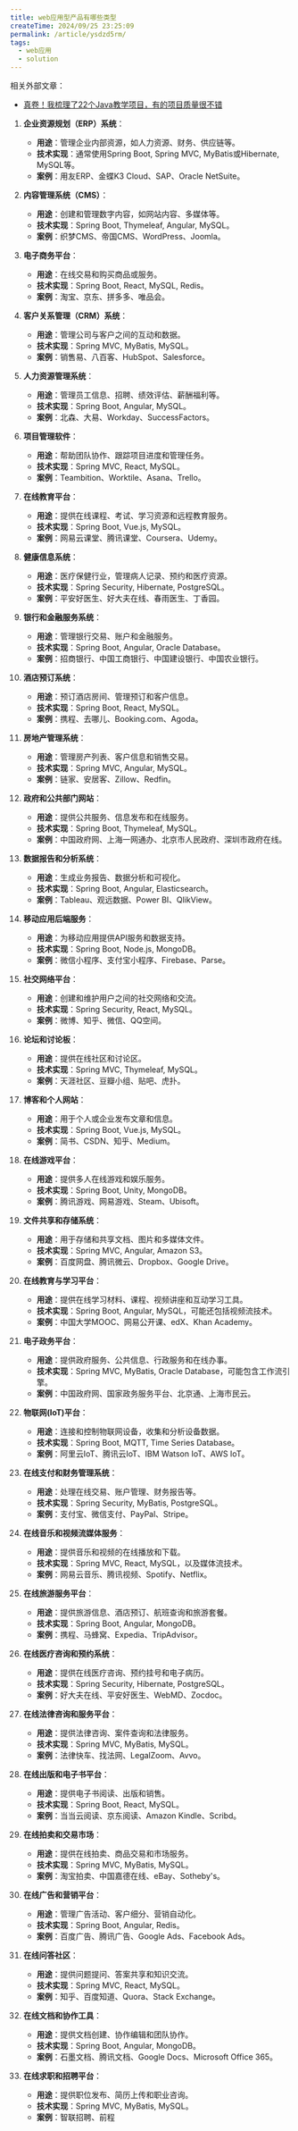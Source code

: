 ```yaml
---
title: web应用型产品有哪些类型
createTime: 2024/09/25 23:25:09
permalink: /article/ysdzd5rm/
tags:
  - web应用
  - solution
---
```


相关外部文章：

* [真卷！我梳理了22个Java教学项目，有的项目质量很不错](https://juejin.cn/post/7285540804735402038)

<!-- more -->


1. **企业资源规划（ERP）系统**：
   - **用途**：管理企业内部资源，如人力资源、财务、供应链等。
   - **技术实现**：通常使用Spring Boot, Spring MVC, MyBatis或Hibernate, MySQL等。
   - **案例**：用友ERP、金蝶K3 Cloud、SAP、Oracle NetSuite。

2. **内容管理系统（CMS）**：
   - **用途**：创建和管理数字内容，如网站内容、多媒体等。
   - **技术实现**：Spring Boot, Thymeleaf, Angular, MySQL。
   - **案例**：织梦CMS、帝国CMS、WordPress、Joomla。

3. **电子商务平台**：
   - **用途**：在线交易和购买商品或服务。
   - **技术实现**：Spring Boot, React, MySQL, Redis。
   - **案例**：淘宝、京东、拼多多、唯品会。

4. **客户关系管理（CRM）系统**：
   - **用途**：管理公司与客户之间的互动和数据。
   - **技术实现**：Spring MVC, MyBatis, MySQL。
   - **案例**：销售易、八百客、HubSpot、Salesforce。

5. **人力资源管理系统**：
   - **用途**：管理员工信息、招聘、绩效评估、薪酬福利等。
   - **技术实现**：Spring Boot, Angular, MySQL。
   - **案例**：北森、大易、Workday、SuccessFactors。

6. **项目管理软件**：
   - **用途**：帮助团队协作、跟踪项目进度和管理任务。
   - **技术实现**：Spring MVC, React, MySQL。
   - **案例**：Teambition、Worktile、Asana、Trello。

7. **在线教育平台**：
   - **用途**：提供在线课程、考试、学习资源和远程教育服务。
   - **技术实现**：Spring Boot, Vue.js, MySQL。
   - **案例**：网易云课堂、腾讯课堂、Coursera、Udemy。

8. **健康信息系统**：
   - **用途**：医疗保健行业，管理病人记录、预约和医疗资源。
   - **技术实现**：Spring Security, Hibernate, PostgreSQL。
   - **案例**：平安好医生、好大夫在线、春雨医生、丁香园。

9. **银行和金融服务系统**：
   - **用途**：管理银行交易、账户和金融服务。
   - **技术实现**：Spring Boot, Angular, Oracle Database。
   - **案例**：招商银行、中国工商银行、中国建设银行、中国农业银行。

10. **酒店预订系统**：
    - **用途**：预订酒店房间、管理预订和客户信息。
    - **技术实现**：Spring Boot, React, MySQL。
    - **案例**：携程、去哪儿、Booking.com、Agoda。

11. **房地产管理系统**：
    - **用途**：管理房产列表、客户信息和销售交易。
    - **技术实现**：Spring MVC, Angular, MySQL。
    - **案例**：链家、安居客、Zillow、Redfin。

12. **政府和公共部门网站**：
    - **用途**：提供公共服务、信息发布和在线服务。
    - **技术实现**：Spring Boot, Thymeleaf, MySQL。
    - **案例**：中国政府网、上海一网通办、北京市人民政府、深圳市政府在线。

13. **数据报告和分析系统**：
    - **用途**：生成业务报告、数据分析和可视化。
    - **技术实现**：Spring Boot, Angular, Elasticsearch。
    - **案例**：Tableau、观远数据、Power BI、QlikView。

14. **移动应用后端服务**：
    - **用途**：为移动应用提供API服务和数据支持。
    - **技术实现**：Spring Boot, Node.js, MongoDB。
    - **案例**：微信小程序、支付宝小程序、Firebase、Parse。

15. **社交网络平台**：
    - **用途**：创建和维护用户之间的社交网络和交流。
    - **技术实现**：Spring Security, React, MySQL。
    - **案例**：微博、知乎、微信、QQ空间。

16. **论坛和讨论板**：
    - **用途**：提供在线社区和讨论区。
    - **技术实现**：Spring MVC, Thymeleaf, MySQL。
    - **案例**：天涯社区、豆瓣小组、贴吧、虎扑。

17. **博客和个人网站**：
    - **用途**：用于个人或企业发布文章和信息。
    - **技术实现**：Spring Boot, Vue.js, MySQL。
    - **案例**：简书、CSDN、知乎、Medium。

18. **在线游戏平台**：
    - **用途**：提供多人在线游戏和娱乐服务。
    - **技术实现**：Spring Boot, Unity, MongoDB。
    - **案例**：腾讯游戏、网易游戏、Steam、Ubisoft。

19. **文件共享和存储系统**：
    - **用途**：用于存储和共享文档、图片和多媒体文件。
    - **技术实现**：Spring MVC, Angular, Amazon S3。
    - **案例**：百度网盘、腾讯微云、Dropbox、Google Drive。

20. **在线教育与学习平台**：
    - **用途**：提供在线学习材料、课程、视频讲座和互动学习工具。
    - **技术实现**：Spring Boot, Angular, MySQL，可能还包括视频流技术。
    - **案例**：中国大学MOOC、网易公开课、edX、Khan Academy。

21. **电子政务平台**：
    - **用途**：提供政府服务、公共信息、行政服务和在线办事。
    - **技术实现**：Spring MVC, MyBatis, Oracle Database，可能包含工作流引擎。
    - **案例**：中国政府网、国家政务服务平台、北京通、上海市民云。

22. **物联网(IoT)平台**：
    - **用途**：连接和控制物联网设备，收集和分析设备数据。
    - **技术实现**：Spring Boot, MQTT, Time Series Database。
    - **案例**：阿里云IoT、腾讯云IoT、IBM Watson IoT、AWS IoT。

23. **在线支付和财务管理系统**：
    - **用途**：处理在线交易、账户管理、财务报告等。
    - **技术实现**：Spring Security, MyBatis, PostgreSQL。
    - **案例**：支付宝、微信支付、PayPal、Stripe。

24. **在线音乐和视频流媒体服务**：
    - **用途**：提供音乐和视频的在线播放和下载。
    - **技术实现**：Spring MVC, React, MySQL，以及媒体流技术。
    - **案例**：网易云音乐、腾讯视频、Spotify、Netflix。

25. **在线旅游服务平台**：
    - **用途**：提供旅游信息、酒店预订、航班查询和旅游套餐。
    - **技术实现**：Spring Boot, Angular, MongoDB。
    - **案例**：携程、马蜂窝、Expedia、TripAdvisor。

26. **在线医疗咨询和预约系统**：
    - **用途**：提供在线医疗咨询、预约挂号和电子病历。
    - **技术实现**：Spring Security, Hibernate, PostgreSQL。
    - **案例**：好大夫在线、平安好医生、WebMD、Zocdoc。

27. **在线法律咨询和服务平台**：
    - **用途**：提供法律咨询、案件查询和法律服务。
    - **技术实现**：Spring MVC, MyBatis, MySQL。
    - **案例**：法律快车、找法网、LegalZoom、Avvo。

28. **在线出版和电子书平台**：
    - **用途**：提供电子书阅读、出版和销售。
    - **技术实现**：Spring Boot, React, MySQL。
    - **案例**：当当云阅读、京东阅读、Amazon Kindle、Scribd。

29. **在线拍卖和交易市场**：
    - **用途**：提供在线拍卖、商品交易和市场服务。
    - **技术实现**：Spring MVC, MyBatis, MySQL。
    - **案例**：淘宝拍卖、中国嘉德在线、eBay、Sotheby's。

30. **在线广告和营销平台**：
    - **用途**：管理广告活动、客户细分、营销自动化。
    - **技术实现**：Spring Boot, Angular, Redis。
    - **案例**：百度广告、腾讯广告、Google Ads、Facebook Ads。

31. **在线问答社区**：
    - **用途**：提供问题提问、答案共享和知识交流。
    - **技术实现**：Spring MVC, React, MySQL。
    - **案例**：知乎、百度知道、Quora、Stack Exchange。

32. **在线文档和协作工具**：
    - **用途**：提供文档创建、协作编辑和团队协作。
    - **技术实现**：Spring Boot, Angular, MongoDB。
    - **案例**：石墨文档、腾讯文档、Google Docs、Microsoft Office 365。

33. **在线求职和招聘平台**：
    - **用途**：提供职位发布、简历上传和职业咨询。
    - **技术实现**：Spring MVC, MyBatis, MySQL。
    - **案例**：智联招聘、前程

